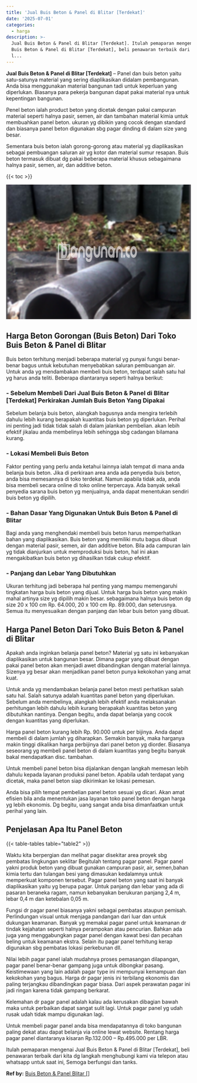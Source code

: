 ```yaml
---
title: 'Jual Buis Beton & Panel di Blitar [Terdekat]'
date: '2025-07-01'
categories:
  - harga
description: >-
  Jual Buis Beton & Panel di Blitar [Terdekat]. Itulah pemaparan mengenai Jual
  Buis Beton & Panel di Blitar [Terdekat], beli penawaran terbaik dari kita dg
  l...
---
```


**Jual Buis Beton & Panel di Blitar \[Terdekat\]** – Panel dan buis beton yaitu satu-satunya material yang sering diaplikasikan didalam pembangunan. Anda bisa menggunakan material bangunan tadi untuk keperluan yang diperlukan. Biasanya para pekerja bangunan dapat pakai material nya untuk kepentingan bangunan.

Penel beton ialah product beton yang dicetak dengan pakai campuran material seperti halnya pasir, semen, air dan tambahan material kimia untuk membuahkan panel beton. ukuran yg dibikin yang cocok dengan standard dan biasanya panel beton digunakan sbg pagar dinding di dalam size yang besar.

Sementara buis beton ialah gorong-gorong atau material yg diaplikasikan sebagai pembuangan saluran air yg kotor dan material sumur resapan. Buis beton termasuk dibuat dg pakai beberapa material khusus sebagaimana halnya pasir, semen, air, dan additive beton.

{{< toc >}}

![Jual Buis Beton & Panel di Blitar [Terdekat]](/images/jual-panel-buis-beton-murah-28.png)

## Harga Beton Gorongan (Buis Beton) Dari Toko Buis Beton & Panel di Blitar

Buis beton terhitung menjadi beberapa material yg punyai fungsi benar-benar bagus untuk kebutuhan menyebabkan saluran pembuangan air. Untuk anda yg mendambakan membeli buis beton, terdapat salah satu hal yg harus anda teliti. Beberapa diantaranya seperti halnya berikut:

### \- Sebelum Membeli Dari Jual Buis Beton & Panel di Blitar \[Terdekat\] Perkirakan Jumlah Buis Beton Yang Dipakai

Sebelum belanja buis beton, alangkah bagusnya anda mengira terlebih dahulu lebih kurang berapakah kuantitas buis beton yg diperlukan. Perihal ini penting jadi tidak tidak salah di dalam jalankan pembelian. akan lebih efektif jikalau anda membelinya lebih sehingga sbg cadangan bilamana kurang.

### \- Lokasi Membeli Buis Beton

Faktor penting yang perlu anda ketahui lainnya ialah tempat di mana anda belanja buis beton. Jika di perkiraan area anda ada penyedia buis beton, anda bisa memesannya di toko terdekat. Namun apabila tidak ada, anda bisa membeli secara online di toko online terpercaya. Ada banyak sekali penyedia sarana buis beton yg menjualnya, anda dapat menentukan sendiri buis beton yg dipilih.

### \- Bahan Dasar Yang Digunakan Untuk Buis Beton & Panel di Blitar

Bagi anda yang menghendaki membeli buis beton harus memperhatikan bahan yang diaplikasikan. Buis beton yang memiliki mutu bagus dibuat dengan material pasir, semen, air dan additive beton. Bila ada campuran lain yg tidak dianjurkan untuk memproduksi buis beton, hal ini akan mengakibatkan buis beton yg dihasilkan tidak cukup efektif.

### \- Panjang dan Lebar Yang Dibutuhkan

Ukuran terhitung jadi beberapa hal penting yang mampu memengaruhi tingkatan harga buis beton yang dijual. Untuk harga buis beton yang makin mahal artinya size yg dipilih makin besar. sebagaimana halnya buis beton dg size 20 x 100 cm Rp. 64.000, 20 x 100 cm Rp. 89.000, dan seterusnya. Semua itu menyesuaikan dengan panjang dan lebar buis beton yang dibuat.

## Harga Panel Beton Dari Toko Buis Beton & Panel di Blitar

Apakah anda inginkan belanja panel beton? Material yg satu ini kebanyakan diaplikasikan untuk bangunan besar. Dimana pagar yang dibuat dengan pakai panel beton akan menjadi awet dibandingkan dengan material lainnya. Sizenya yg besar akan menjadikan panel beton punya kekokohan yang amat kuat.

Untuk anda yg mendambakan belanja panel beton mesti perhatikan salah satu hal. Salah satunya adalah kuantitas panel beton yang diperlukan. Sebelum anda membelinya, alangkah lebih efektif anda melaksanakan perhitungan lebih dahulu lebih kurang berapakah kuantitas beton yang dibutuhkan nantinya. Dengan begitu, anda dapat belanja yang cocok dengan kuantitas yang diperlukan.

Harga panel beton kurang lebih Rp. 90.000 untuk per bijinya. Anda dapat membeli di dalam jumlah yg diharapkan. Semakin banyak, maka harganya makin tinggi dikalikan harga perbijinya dari panel beton yg diorder. Biasanya seseorang yg membeli panel beton di dalam kuantitas yang begitu banyak bakal mendapatkan disc. tambahan.

Untuk membeli panel beton bisa dijalankan dengan langkah memesan lebih dahulu kepada layanan produksi panel beton. Apabila udah terdapat yang dicetak, maka panel beton siap dikirimkan ke lokasi pemesan.

Anda bisa pilih tempat pembelian panel beton sesuai yg dicari. Akan amat efisien bila anda menentukan jasa layanan toko panel beton dengan harga yg lebih ekonomis. Dg begitu, uang sangat anda bisa dimanfaatkan untuk perihal yang lain.

## Penjelasan Apa Itu Panel Beton

{{< table-tables table="table2" >}}

Waktu kita berpergian dan melihat pagar disekitar area proyek sbg pembatas lingkungan seklitar Begitulah tentang pagar panel. Pagar panel yakni produk beton yang dibuat gunakan campuran pasir, air, semen,bahan kimia tertu dan tulangan besi yang dimasukan kedalamnya untuk memperkuat komponen tersebut. Pagar panel beton yang saat ini banyak diaplikasikan yaitu yg berupa pagar. Untuk panjang dan lebar yang ada di pasaran beraneka ragam, namun kebanyakan berukuran panjang 2,4 m, lebar 0,4 m dan ketebalan 0,05 m.

Fungsi dr pagar panel biasanya yakni sebagai pembatas ataupun pemisah. Perlindungan visual untuk menjaga pandangan dari luar dan untuk dukungan keamanan. Banyak yg memakai pagar panel untuk keamanan dr tindak kejahatan seperti halnya perampokan atau pencurian. Bahkan ada juga yang menggabungkan pagar panel dengan kawat besi dan pecahan beling untuk keamanan ekstra. Selain itu pagar panel terhitung kerap digunakan sbg pembatas lokasi perkebunan dll.

Nilai lebih pagar panel ialah mudahnya proses pemasangan dilapangan, pagar panel benar-benar gampang juga untuk dibongkar pasang. Keistimewaan yang lain adalah pagar type ini mempunyai kemampuan dan kekokohan yang bagus. Harga dr pagar jenis ini terbilang ekonomis dan paling terjangkau dibandingkan pagar biasa. Dari aspek perawatan pagar ini jadi ringan karena tidak gampang berkarat.

Kelemahan dr pagar panel adalah kalau ada kerusakan dibagian bawah maka untuk perbaikan dapat sangat sulit lagi. Untuk pagar panel yg udah rusak udah tidak mampu digunakan lagi.

Untuk membeli pagar panel anda bisa mendapatannya di toko bangunan paling dekat atau dapat belanja via online lewat website. Rentang harga pagar panel diantaranya kisaran Rp.132.000 – Rp.495.000 per LBR.

Itulah pemaparan mengenai Jual Buis Beton & Panel di Blitar \[Terdekat\], beli penawaran terbaik dari kita dg langkah menghubungi kami via telepon atau whatsapp untuk saat ini, Semoga berfungsi dan tanks.

**Ref by:** [Buis Beton & Panel Blitar []](https://id.wikipedia.org/wiki/Buis)
